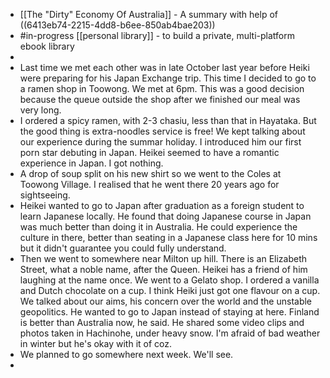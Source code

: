 - [[The "Dirty" Economy Of Australia]] - A summary with help of ((6413eb74-2215-4dd8-b6ee-850ab4bae203))
- #in-progress [[personal library]] - to build a private, multi-platform ebook library
-
- Last time we met each other was in late October last year before Heiki were preparing for his Japan Exchange trip. This time I decided to go to a ramen shop in Toowong. We met at 6pm. This was a good decision because the queue outside the shop after we finished our meal was very long.
- I ordered a spicy ramen, with 2-3 chasiu, less than that in Hayataka. But the good thing is extra-noodles service is free! We kept talking about our experience during the summar holiday. I introduced him our first porn star debuting in Japan. Heikei seemed to have a romantic experience in Japan. I got nothing.
- A drop of soup split on his new shirt so we went to the Coles at Toowong Village. I realised that he went there 20 years ago for sightseeing.
- Heikei wanted to go to Japan after graduation as a foreign student to learn Japanese locally. He found that doing Japanese course in Japan was much better than doing it in Australia. He could experience the culture in there, better than seating in a Japanese class here for 10 mins but it didn't guarantee you could fully understand.
- Then we went to somewhere near Milton up hill. There is an Elizabeth Street, what a noble name, after the Queen. Heikei has a friend of him laughing at the name once. We went to a Gelato shop. I ordered a vanilla and Dutch chocolate on a cup. I think Heiki just got one flavour on a cup. We talked about our aims, his concern over the world and the unstable geopolitics. He wanted to go to Japan instead of staying at here. Finland is better than Australia now, he said. He shared some video clips and photos taken in Hachinohe, under heavy snow. I'm afraid of bad weather in winter but he's okay with it of coz.
- We planned to go somewhere next week. We'll see.
-